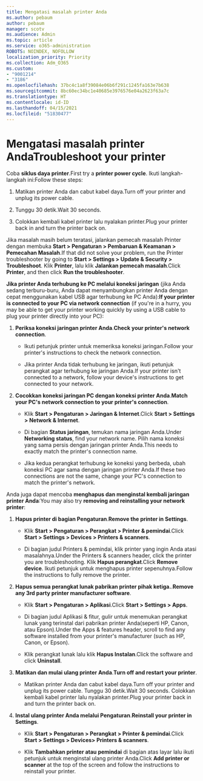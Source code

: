 ```yaml
---
title: Mengatasi masalah printer Anda
ms.author: pebaum
author: pebaum
manager: scotv
ms.audience: Admin
ms.topic: article
ms.service: o365-administration
ROBOTS: NOINDEX, NOFOLLOW
localization_priority: Priority
ms.collection: Adm_O365
ms.custom:
- "9001214"
- "3186"
ms.openlocfilehash: 37bc4c1a8f39084e06b6f291c1245fa163e7b638
ms.sourcegitcommit: 8bc60ec34bc1e40685e3976576e04a2623f63a7c
ms.translationtype: HT
ms.contentlocale: id-ID
ms.lasthandoff: 04/15/2021
ms.locfileid: "51830477"
---
```

# <a name="troubleshoot-your-printer"></a><span data-ttu-id="9f744-102">Mengatasi masalah printer Anda</span><span class="sxs-lookup"><span data-stu-id="9f744-102">Troubleshoot your printer</span></span>

<span data-ttu-id="9f744-103">Coba **siklus daya printer**.</span><span class="sxs-lookup"><span data-stu-id="9f744-103">First try a **printer power cycle**.</span></span> <span data-ttu-id="9f744-104">Ikuti langkah-langkah ini:</span><span class="sxs-lookup"><span data-stu-id="9f744-104">Follow these steps:</span></span>

1. <span data-ttu-id="9f744-105">Matikan printer Anda dan cabut kabel daya.</span><span class="sxs-lookup"><span data-stu-id="9f744-105">Turn off your printer and unplug its power cable.</span></span>

2. <span data-ttu-id="9f744-106">Tunggu 30 detik.</span><span class="sxs-lookup"><span data-stu-id="9f744-106">Wait 30 seconds.</span></span>

3. <span data-ttu-id="9f744-107">Colokkan kembali kabel printer lalu nyalakan printer.</span><span class="sxs-lookup"><span data-stu-id="9f744-107">Plug your printer back in and turn the printer back on.</span></span>

<span data-ttu-id="9f744-108">Jika masalah masih belum teratasi, jalankan pemecah masalah Printer dengan membuka **Start > Pengaturan > Pembaruan & Keamanan > Pemecahan Masalah**.</span><span class="sxs-lookup"><span data-stu-id="9f744-108">If that did not solve your problem, run the Printer troubleshooter by going to **Start > Settings > Update & Security > Troubleshoot**.</span></span> <span data-ttu-id="9f744-109">Klik **Printer**, lalu klik **Jalankan pemecah masalah**.</span><span class="sxs-lookup"><span data-stu-id="9f744-109">Click **Printer**, and then click **Run the troubleshooter**.</span></span>

<span data-ttu-id="9f744-110">**Jika printer Anda terhubung ke PC melalui koneksi jaringan** (jika Anda sedang terburu-buru, Anda dapat menyambungkan printer Anda dengan cepat menggunakan kabel USB agar terhubung ke PC Anda):</span><span class="sxs-lookup"><span data-stu-id="9f744-110">**If your printer is connected to your PC via network connection** (if you're in a hurry, you may be able to get your printer working quickly by using a USB cable to plug your printer directly into your PC):</span></span>

1. <span data-ttu-id="9f744-111">**Periksa koneksi jaringan printer Anda**.</span><span class="sxs-lookup"><span data-stu-id="9f744-111">**Check your printer's network connection**.</span></span>
    
    - <span data-ttu-id="9f744-112">Ikuti petunjuk printer untuk memeriksa koneksi jaringan.</span><span class="sxs-lookup"><span data-stu-id="9f744-112">Follow your printer's instructions to check the network connection.</span></span>

    - <span data-ttu-id="9f744-113">Jika printer Anda tidak terhubung ke jaringan, ikuti petunjuk perangkat agar terhubung ke jaringan Anda.</span><span class="sxs-lookup"><span data-stu-id="9f744-113">If your printer isn't connected to a network, follow your device's instructions to get connected to your network.</span></span>

2. <span data-ttu-id="9f744-114">**Cocokkan koneksi jaringan PC dengan koneksi printer Anda**.</span><span class="sxs-lookup"><span data-stu-id="9f744-114">**Match your PC's network connection to your printer's connection**.</span></span>

    - <span data-ttu-id="9f744-115">Klik **Start > Pengaturan > Jaringan & Internet**.</span><span class="sxs-lookup"><span data-stu-id="9f744-115">Click **Start > Settings > Network & Internet**.</span></span>

    - <span data-ttu-id="9f744-116">Di bagian **Status jaringan**, temukan nama jaringan Anda.</span><span class="sxs-lookup"><span data-stu-id="9f744-116">Under **Networking status**, find your network name.</span></span> <span data-ttu-id="9f744-117">Pilih nama koneksi yang sama persis dengan jaringan printer Anda.</span><span class="sxs-lookup"><span data-stu-id="9f744-117">This needs to exactly match the printer's connection name.</span></span>

    - <span data-ttu-id="9f744-118">Jika kedua perangkat terhubung ke koneksi yang berbeda, ubah koneksi PC agar sama dengan jaringan printer Anda.</span><span class="sxs-lookup"><span data-stu-id="9f744-118">If these two connections are not the same, change your PC's connection to match the printer's network.</span></span>

<span data-ttu-id="9f744-119">Anda juga dapat mencoba **menghapus dan menginstal kembali jaringan printer Anda**:</span><span class="sxs-lookup"><span data-stu-id="9f744-119">You may also try **removing and reinstalling your network printer**:</span></span>

1. <span data-ttu-id="9f744-120">**Hapus printer di bagian Pengaturan**.</span><span class="sxs-lookup"><span data-stu-id="9f744-120">**Remove the printer in Settings**.</span></span>

    - <span data-ttu-id="9f744-121">Klik **Start > Pengaturan > Perangkat > Printer & pemindai**.</span><span class="sxs-lookup"><span data-stu-id="9f744-121">Click **Start > Settings > Devices > Printers & scanners**.</span></span>

    - <span data-ttu-id="9f744-122">Di bagian judul Printers & pemindai, klik printer yang ingin Anda atasi masalahnya.</span><span class="sxs-lookup"><span data-stu-id="9f744-122">Under the Printers & scanners header, click the printer you are troubleshooting.</span></span> <span data-ttu-id="9f744-123">Klik **Hapus perangkat**.</span><span class="sxs-lookup"><span data-stu-id="9f744-123">Click **Remove device**.</span></span> <span data-ttu-id="9f744-124">Ikuti petunjuk untuk menghapus printer sepenuhnya.</span><span class="sxs-lookup"><span data-stu-id="9f744-124">Follow the instructions to fully remove the printer.</span></span>

2. <span data-ttu-id="9f744-125">**Hapus semua perangkat lunak pabrikan printer pihak ketiga.**.</span><span class="sxs-lookup"><span data-stu-id="9f744-125">**Remove any 3rd party printer manufacturer software**.</span></span>

    - <span data-ttu-id="9f744-126">Klik **Start > Pengaturan > Aplikasi**.</span><span class="sxs-lookup"><span data-stu-id="9f744-126">Click **Start > Settings > Apps**.</span></span>

    - <span data-ttu-id="9f744-127">Di bagian judul Aplikasi & fitur, gulir untuk menemukan perangkat lunak yang terinstal dari pabrikan printer Anda(seperti HP, Canon, atau Epson).</span><span class="sxs-lookup"><span data-stu-id="9f744-127">Under the Apps & features header, scroll to find any software installed from your printer's manufacturer (such as HP, Canon, or Epson).</span></span>

    - <span data-ttu-id="9f744-128">Klik perangkat lunak lalu klik **Hapus Instalan**.</span><span class="sxs-lookup"><span data-stu-id="9f744-128">Click the software and click **Uninstall**.</span></span>

3. <span data-ttu-id="9f744-129">**Matikan dan mulai ulang printer Anda**.</span><span class="sxs-lookup"><span data-stu-id="9f744-129">**Turn off and restart your printer**.</span></span>

    - <span data-ttu-id="9f744-130">Matikan printer Anda dan cabut kabel daya.</span><span class="sxs-lookup"><span data-stu-id="9f744-130">Turn off your printer and unplug its power cable.</span></span> <span data-ttu-id="9f744-131">Tunggu 30 detik.</span><span class="sxs-lookup"><span data-stu-id="9f744-131">Wait 30 seconds.</span></span> <span data-ttu-id="9f744-132">Colokkan kembali kabel printer lalu nyalakan printer.</span><span class="sxs-lookup"><span data-stu-id="9f744-132">Plug your printer back in and turn the printer back on.</span></span>

4. <span data-ttu-id="9f744-133">**Instal ulang printer Anda melalui Pengaturan**.</span><span class="sxs-lookup"><span data-stu-id="9f744-133">**Reinstall your printer in Settings**.</span></span>

    - <span data-ttu-id="9f744-134">Klik **Start > Pengaturan > Perangkat > Printer & pemindai**.</span><span class="sxs-lookup"><span data-stu-id="9f744-134">Click **Start > Settings > Devices> Printers & scanners**.</span></span>
 
    - <span data-ttu-id="9f744-135">Klik **Tambahkan printer atau pemindai** di bagian atas layar lalu ikuti petunjuk untuk menginstal ulang printer Anda.</span><span class="sxs-lookup"><span data-stu-id="9f744-135">Click **Add printer or scanner** at the top of the screen and follow the instructions to reinstall your printer.</span></span>
